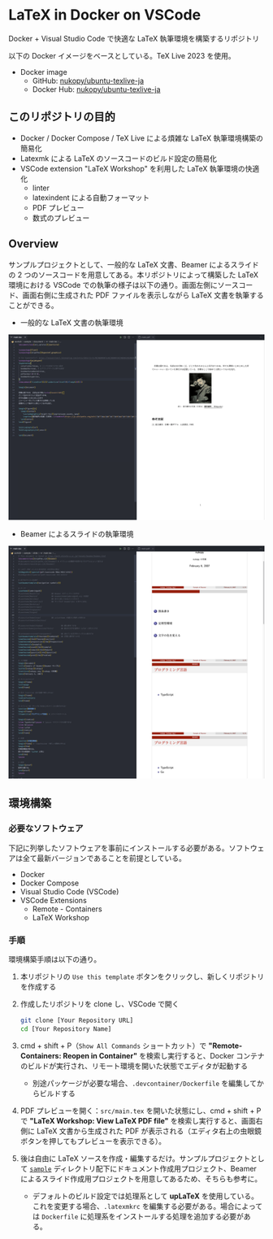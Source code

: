 # LaTeX in Docker on VSCode

Docker + Visual Studio Code で快適な LaTeX 執筆環境を構築するリポジトリ

以下の Docker イメージをベースとしている。TeX Live 2023 を使用。

- Docker image
  - GitHub: [nukopy/ubuntu-texlive-ja](https://github.com/nukopy/ubuntu-texlive-ja)
  - Docker Hub: [nukopy/ubuntu-texlive-ja](https://hub.docker.com/repository/docker/nukopy/ubuntu-texlive-ja)

## このリポジトリの目的

- Docker / Docker Compose / TeX Live による煩雑な LaTeX 執筆環境構築の簡易化
- Latexmk による LaTeX のソースコードのビルド設定の簡易化
- VSCode extension "LaTeX Workshop" を利用した LaTeX 執筆環境の快適化
  - linter
  - latexindent による自動フォーマット
  - PDF プレビュー
  - 数式のプレビュー

## Overview

サンプルプロジェクトとして、一般的な LaTeX 文書、Beamer によるスライドの 2 つのソースコードを用意してある。本リポジトリによって構築した LaTeX 環境における VSCode での執筆の様子は以下の通り。画面左側にソースコード、画面右側に生成された PDF ファイルを表示しながら LaTeX 文書を執筆することができる。

- 一般的な LaTeX 文書の執筆環境

![LaTeX Document](./docs/img/sample-document.png)

- Beamer によるスライドの執筆環境

![Slide with LaTeX and Beamer](./docs/img/sample-slide.png)

## 環境構築

### 必要なソフトウェア

下記に列挙したソフトウェアを事前にインストールする必要がある。ソフトウェアは全て最新バージョンであることを前提としている。

- Docker
- Docker Compose
- Visual Studio Code (VSCode)
- VSCode Extensions
  - Remote - Containers
  - LaTeX Workshop

### 手順

環境構築手順は以下の通り。

1. 本リポジトリの `Use this template` ボタンをクリックし、新しくリポジトリを作成する
2. 作成したリポジトリを clone し、VSCode で開く

   ```sh
   git clone [Your Repository URL]
   cd [Your Repository Name]
   ```

3. cmd + shift + P（`Show All Commands` ショートカット）で **"Remote-Containers: Reopen in Container"** を検索し実行すると、Docker コンテナのビルドが実行され、リモート環境を開いた状態でエディタが起動する
   - 別途パッケージが必要な場合、`.devcontainer/Dockerfile` を編集してからビルドする
4. PDF プレビューを開く：`src/main.tex` を開いた状態にし、cmd + shift + P で **"LaTeX Workshop: View LaTeX PDF file"** を検索し実行すると、画面右側に LaTeX 文書から生成された PDF が表示される（エディタ右上の虫眼鏡ボタンを押してもプレビューを表示できる）。
5. 後は自由に LaTeX ソースを作成・編集するだけ。サンプルプロジェクトとして [`sample`](https://github.com/nukopy/latex-in-docker-on-vscode/tree/master/sample) ディレクトリ配下にドキュメント作成用プロジェクト、Beamer によるスライド作成用プロジェクトを用意してあるため、そちらも参考に。
   - デフォルトのビルド設定では処理系として **upLaTeX** を使用している。これを変更する場合、`.latexmkrc` を編集する必要がある。場合によっては `Dockerfile` に処理系をインストールする処理を追加する必要がある。
